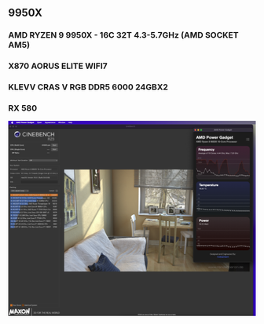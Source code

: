 ## 9950X
### AMD RYZEN 9 9950X - 16C 32T 4.3-5.7GHz (AMD SOCKET AM5)
### X870 AORUS ELITE WIFI7
### KLEVV CRAS V RGB DDR5 6000 24GBX2
### RX 580
![title](resources/c23-amd-p.png)
